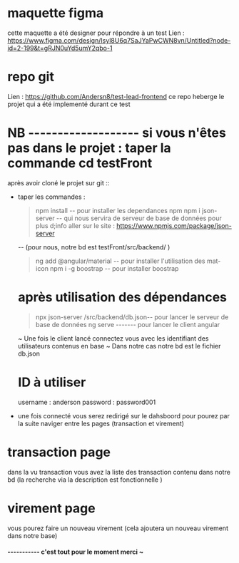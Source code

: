 # maquette figma

cette maquette a été designer pour répondre à un test
Lien : https://www.figma.com/design/Isyl8U6q7SaJYaPwCWN8vn/Untitled?node-id=2-199&t=gRJN0uYd5umY2qbo-1

# repo git

Lien : https://github.com/Andersn8/test-lead-frontend
ce repo heberge le projet qui a été implementé durant ce test

# NB ------------------- si vous n'êtes pas dans le projet : taper la commande cd testFront

après avoir cloné le projet sur git ::

- taper les commandes :

  > npm install -- pour installer les dependances npm
  > npm i json-server -- qui nous servira de serveur de base de données pour plus d;info aller sur le site : https://www.npmjs.com/package/json-server

  -- (pour nous, notre bd est testFront/src/backend/ )

  > ng add @angular/material -- pour installer l'utilisation des mat-icon
  > npm i -g boostrap -- pour installer boostrap

  # après utilisation des dépendances

  > npx json-server /src/backend/db.json-- pour lancer le serveur de base de données
  > ng serve ------- pour lancer le client angular

  ~ Une fois le client lancé connectez vous avec les identifiant des utilisateurs contenus en base
  ~ Dans notre cas notre bd est le fichier db.json

  # ID à utiliser

  username : anderson
  password : password001

- une fois connecté vous serez redirigé sur le dahsboord pour pourez par la suite naviger entre les pages (transaction et virement)

# transaction page

dans la vu transaction vous avez la liste des transaction contenu dans notre bd (la recherche via la description est fonctionnelle )

# virement page

vous pourez faire un nouveau virement (cela ajoutera un nouveau virement dans notre base)

#### ----------- c'est tout pour le moment merci ~
